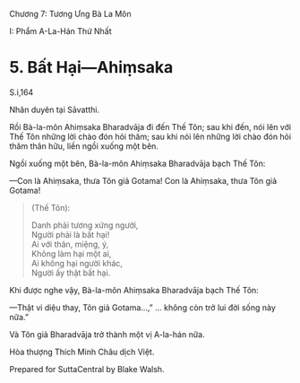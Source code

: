  

Chương 7: Tương Ưng Bà La Môn

I: Phẩm A-La-Hán Thứ Nhất

# 5\. Bất Hại—Ahiṃsaka

S.i,164

Nhân duyên tại Sāvatthi.

Rồi Bà-la-môn Ahiṃsaka Bharadvāja đi đến Thế Tôn; sau khi đến, nói lên với Thế Tôn những lời chào đón hỏi thăm; sau khi nói lên những lời chào đón hỏi thăm thân hữu, liền ngồi xuống một bên.

Ngồi xuống một bên, Bà-la-môn Ahiṃsaka Bharadvāja bạch Thế Tôn:

—Con là Ahiṃsaka, thưa Tôn giả Gotama! Con là Ahiṃsaka, thưa Tôn giả Gotama!

> (Thế Tôn):
> 
> Danh phải tương xứng người,  
> Người phải là bất hại!  
> Ai với thân, miệng, ý,  
> Không làm hại một ai,  
> Ai không hại người khác,  
> Người ấy thật bất hại.

Khi được nghe vậy, Bà-la-môn Ahiṃsaka Bharadvāja bạch Thế Tôn:

—Thật vi diệu thay, Tôn giả Gotama…,” … không còn trở lui đời sống này nữa.”

Và Tôn giả Bharadvāja trở thành một vị A-la-hán nữa.

Hòa thượng Thích Minh Châu dịch Việt.

Prepared for SuttaCentral by Blake Walsh.